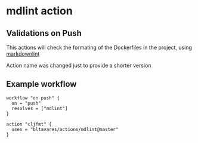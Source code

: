 # mdlint action

## Validations on Push

This actions will check the formating of the Dockerfiles in the project,
using [markdownlint](https://github.com/igorshubovych/markdownlint-cli)

Action name was changed just to provide a shorter version

## Example workflow

```hcl
workflow "on push" {
  on = "push"
  resolves = ["mdlint"]
}

action "cljfmt" {
  uses = "bltavares/actions/mdlint@master"
}
```
